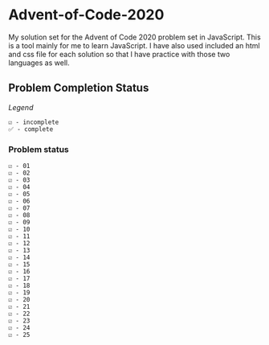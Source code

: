 # Advent-of-Code-2020
My solution set for the Advent of Code 2020 problem set in JavaScript. This is a
tool mainly for me to learn JavaScript. I have also used included an html and
css file for each solution so that I have practice with those two languages as
well.

## Problem Completion Status ##

*Legend*
```
☑️ - incomplete
✅ - complete
```

### Problem status
```
☑️ - 01
☑️ - 02
☑️ - 03
☑️ - 04
☑️ - 05
☑️ - 06
☑️ - 07
☑️ - 08
☑️ - 09
☑️ - 10
☑️ - 11
☑️ - 12
☑️ - 13
☑️ - 14
☑️ - 15
☑️ - 16
☑️ - 17
☑️ - 18
☑️ - 19
☑️ - 20
☑️ - 21
☑️ - 22
☑️ - 23
☑️ - 24
☑️ - 25
```